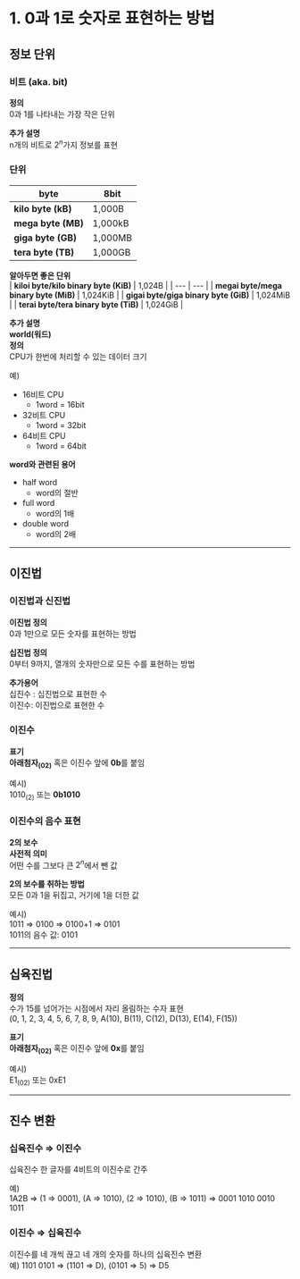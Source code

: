 # 1. 0과 1로 숫자로 표현하는 방법

## 정보 단위

### 비트 (aka. bit)

**정의**  
0과 1를 나타내는 가장 작은 단위

**추가 설명**  
n개의 비트로 $2^n$가지 정보를 표현

### 단위

| **byte** | 8bit |
| --- | --- |
| **kilo byte (kB)** | 1,000B |
| **mega byte (MB)** | 1,000kB |
| **giga byte (GB)** | 1,000MB |
| **tera byte (TB)** | 1,000GB |

**알아두면 좋은 단위**  
| **kiloi byte/kilo binary byte (KiB)** | 1,024B |
| --- | --- |
| **megai byte/mega binary byte (MiB)** | 1,024KiB |
| **gigai byte/giga binary byte (GiB)** | 1,024MiB |
| **terai byte/tera binary byte (TiB)** | 1,024GiB |

**추가 설명**  
**world(워드)**  
**정의**  
CPU가 한번에 처리할 수 있는 데이터 크기

예)  
- 16비트 CPU
    - 1word = 16bit
- 32비트 CPU
    - 1word = 32bit
- 64비트 CPU
    - 1word = 64bit

**word와 관련된 용어**  
- half word
    - word의 절반
- full word
    - word의 1배
- double word
    - word의 2배

---

## 이진법

### 이진법과 신진법

**이진법 정의**  
0과 1만으로 모든 숫자를 표현하는 방법

**십진법 정의**   
0부터 9까지, 열개의 숫자만으로 모든 수를 표현하는 방법

**추가용어**  
십진수 : 십진법으로 표현한 수  
이진수: 이진법으로 표현한 수

### 이진수

**표기**  
**아래첨자$_{(02)}$** 혹은 이진수 앞에 **0b**를 붙임

예시)  
$1010_{(2)}$ 또는 **0b1010**

### 이진수의 음수 표현

**2의 보수**  
**사전적 의미**  
어떤 수를 그보다 큰 $2^n$에서 뺀 값

**2의 보수를 취하는 방법**  
모든 0과 1을 뒤집고, 거기에 1을 더한 값

예시)  
1011 ⇒ 0100 ⇒ 0100+1 ⇒ 0101  
1011의 음수 값: 0101

---

## 십육진법

**정의**  
수가 15를 넘어가는 시점에서 자리 올림하는 수자 표현  
(0, 1, 2, 3, 4, 5, 6, 7, 8, 9, A(10), B(11), C(12), D(13), E(14), F(15))


**표기**  
**아래첨자$_{(02)}$** 혹은 이진수 앞에 **0x**를 붙임

예시)  
E1$_{(02)}$ 또는 0xE1

---

## 진수 변환

### 십육진수 ⇒ 이진수

십육진수 한 글자를 4비트의 이진수로 간주

예)  
1A2B ⇒ (1 ⇒ 0001), (A ⇒ 1010), (2 ⇒ 1010), (B ⇒ 1011) ⇒ 0001 1010 0010 1011

### 이진수 ⇒ 십육진수

이진수를 네 개씩 끊고 네 개의 숫자를 하나의 십육진수 변환  
예)
1101 0101 ⇒ (1101 ⇒ D), (0101 ⇒ 5) ⇒ D5
